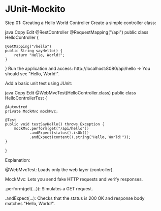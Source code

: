 # JUnit-Mockito

Step 01: Creating a Hello World Controller
Create a simple controller class:

java
Copy
Edit
@RestController
@RequestMapping("/api")
public class HelloController {

    @GetMapping("/hello")
    public String sayHello() {
        return "Hello, World!";
    }
}
Run the application and access:
http://localhost:8080/api/hello → You should see "Hello, World!".

Add a basic unit test using JUnit:

java
Copy
Edit
@WebMvcTest(HelloController.class)
public class HelloControllerTest {

    @Autowired
    private MockMvc mockMvc;

    @Test
    public void testSayHello() throws Exception {
        mockMvc.perform(get("/api/hello"))
               .andExpect(status().isOk())
               .andExpect(content().string("Hello, World!"));
    }
}


Explanation:

@WebMvcTest: Loads only the web layer (controller).

MockMvc: Lets you send fake HTTP requests and verify responses.

.perform(get(...)): Simulates a GET request.

.andExpect(...): Checks that the status is 200 OK and response body matches "Hello, World!".
